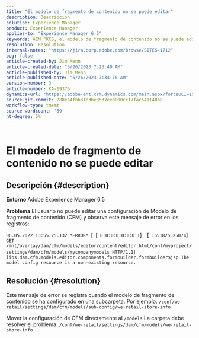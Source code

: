 ```yaml
---
title: "El modelo de fragmento de contenido no se puede editar"
description: Descripción
solution: Experience Manager
product: Experience Manager
applies-to: "Experience Manager 6.5"
keywords: AEM "KCS, el modelo de fragmento de contenido no se puede editar, editar, solucionar problemas, 6.5, Adobe Experience Manager 6.5, CFM, modelo de fragmento de contenido, configuración, mensaje de error"
resolution: Resolution
internal-notes: "https://jira.corp.adobe.com/browse/SITES-1712"
bug: false
article-created-by: Jim Menn
article-created-date: "5/26/2023 7:23:40 AM"
article-published-by: Jim Menn
article-published-date: "5/26/2023 7:34:16 AM"
version-number: 3
article-number: KA-19376
dynamics-url: "https://adobe-ent.crm.dynamics.com/main.aspx?forceUCI=1&pagetype=entityrecord&etn=knowledgearticle&id=3c526e39-96fb-ed11-8849-6045bd006e5a"
source-git-commit: 288ea4fbb3fc3be3537eed000ccf7fac641140b8
workflow-type: tm+mt
source-wordcount: '89'
ht-degree: 5%

---
```


# El modelo de fragmento de contenido no se puede editar

## Descripción {#description}


<b>Entorno</b>
Adobe Experience Manager 6.5

<b>Problema</b>
El usuario no puede editar una configuración de Modelo de fragmento de contenido (CFM) y observa este mensaje de error en los registros:

`06.05.2022 13:55:25.132 *ERROR* `[` `[` 0:0:0:0:0:0:0:1`]`  `[` 1651825525074`]`  GET /mnt/overlay/dam/cfm/models/editor/content/editor.html/conf/myproject/settings/dam/cfm/models/mycompanymodels HTTP/1.1`]`  libs.dam.cfm.models.editor.components.formbuilder.formbuilder$jsp The model config resource is a non-existing resource.`


## Resolución {#resolution}


Este mensaje de error se registra cuando el modelo de fragmento de contenido se ha configurado en una subcarpeta.
Por ejemplo: `/conf/we-retail/settings/dam/cfm/models/sub-config/we-retail-store-info`

Mover la configuración de CFM directamente al `/models` La carpeta debe resolver el problema.
`/conf/we-retail/settings/dam/cfm/models/we-retail-store-info`
